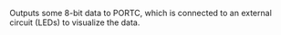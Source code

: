 Outputs some 8-bit data to PORTC, which is connected to an external circuit (LEDs) to visualize the data.

